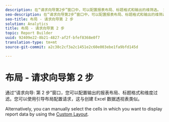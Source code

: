 ```yaml
---
description: 在“请求向导第2步”窗口中，可以配置报表布局、标题格式和输出的维筛选。 您可以使用引导布局配置请求，这与创建 Excel 数据透视表类似。
seo-description: 在“请求向导第2步”窗口中，可以配置报表布局、标题格式和输出的维筛选。 您可以使用引导布局配置请求，这与创建 Excel 数据透视表类似。
seo-title: 布局 - 请求向导第 2 步
solution: Analytics
title: 布局 - 请求向导第 2 步
topic: Report Builder
uuid: 92409e22-8b21-4827-af2f-bfef8368e0f7
translation-type: tm+mt
source-git-commit: a2c38c2cf3a2c1451e2c60e003ebe1fa9bfd145d

---
```



# 布局 - 请求向导第 2 步

通过“请求向导: 第 2 步”窗口，您可以配置输出的报表布局、标题格式和维度过滤。您可以使用引导布局配置请求，这与创建 Excel 数据透视表类似。

Alternatively, you can manually select the cells in which you want to display report data by using the [Custom Layout](../../../analyze/report-builder/layout/configure-the-custom-layout.md#concept_F711B12D6BE74F4880E5F596C2848183).
